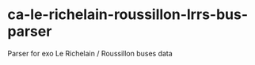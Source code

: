 ca-le-richelain-roussillon-lrrs-bus-parser
==========================================

Parser for exo Le Richelain / Roussillon buses data
